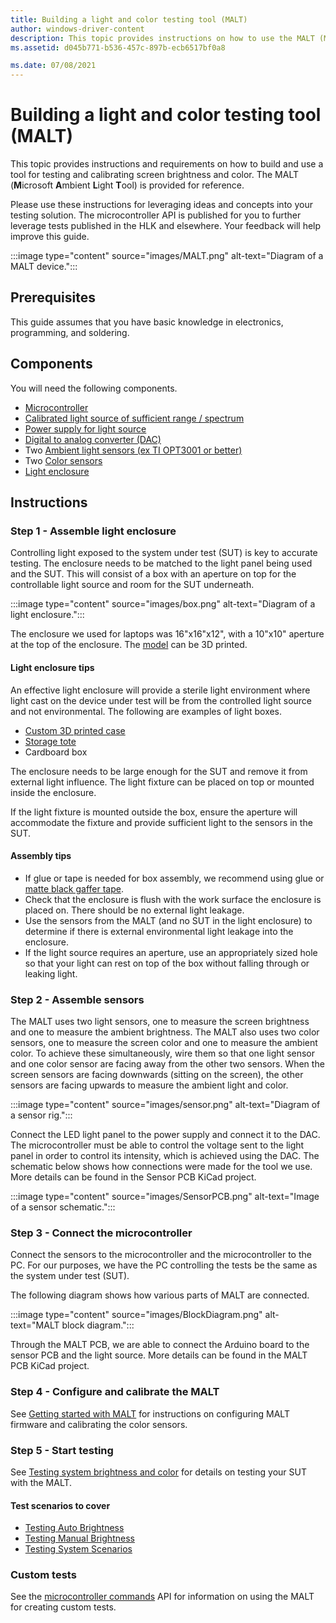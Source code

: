 ```yaml
---
title: Building a light and color testing tool (MALT)
author: windows-driver-content
description: This topic provides instructions on how to use the MALT (Microsoft Ambient Light Tool) as a light and color testing solution.
ms.assetid: d045b771-b536-457c-897b-ecb6517bf0a8

ms.date: 07/08/2021
---
```


# Building a light and color testing tool (MALT)

This topic provides instructions and requirements on how to build and use a tool for testing and calibrating screen brightness and color. The MALT (**M**icrosoft **A**mbient **L**ight **T**ool) is provided for reference.

Please use these instructions for leveraging ideas and concepts into your testing solution. The microcontroller API is published for you to further leverage tests published in the HLK and elsewhere. Your feedback will help improve this guide.

:::image type="content" source="images/MALT.png" alt-text="Diagram of a MALT device.":::

## Prerequisites

This guide assumes that you have basic knowledge in electronics, programming, and soldering.

## Components

You will need the following components.

- [Microcontroller](https://store.arduino.cc/mega-2560-r3)
- [Calibrated light source of sufficient range / spectrum](https://www.superbrightleds.com/moreinfo/led-panel-light/square-12v-led-panel-light-fixture-1ft-x-1ft-35w/2184/)
- [Power supply for light source](https://www.superbrightleds.com/moreinfo/led-panel-light/square-12v-led-panel-light-fixture-1ft-x-1ft-35w/2184/#tab/PowerSupplies/subtab/powersupply)
- [Digital to analog converter (DAC)](https://www.microchip.com/wwwproducts/en/MCP4821)
- Two [Ambient light sensors (ex TI OPT3001 or better)](https://www.ti.com/product/OPT3001)
- Two [Color sensors](https://www.digikey.com/product-detail/en/ams/AS73211-AQFT/AS73211-AQFT-ND/7802175)
- [Light enclosure](#step-1---assemble-light-enclosure)

## Instructions

### Step 1 - Assemble light enclosure

Controlling light exposed to the system under test (SUT) is key to accurate testing. The enclosure needs to be matched to the light panel being used and the SUT. This will consist of a box with an aperture on top for the controllable light source and room for the SUT underneath.

:::image type="content" source="images/box.png" alt-text="Diagram of a light enclosure.":::

The enclosure we used for laptops was 16"x16"x12", with a 10"x10" aperture at the top of the enclosure.  The [model](https://github.com/Microsoft/busiotools/tree/master/sensors/Tools/MALT/Schematics/enclosure) can be 3D printed.

#### Light enclosure tips

An effective light enclosure will provide a sterile light environment where light cast on the device under test will be from the controlled light source and not environmental. The following are examples of light boxes.

- [Custom 3D printed case](https://github.com/Microsoft/busiotools/tree/master/sensors/Tools/MALT/Schematics/enclosure)
- [Storage tote](https://www.sterilite.com/SelectProduct.html?id=955&ProductCategory=182&section=1)
- Cardboard box

The enclosure needs to be large enough for the SUT and remove it from external light influence. The light fixture can be placed on top or mounted inside the enclosure.

If the light fixture is mounted outside the box, ensure the aperture will accommodate the fixture and provide sufficient light to the sensors in the SUT.

#### Assembly tips

- If glue or tape is needed for box assembly, we recommend using glue or [matte black gaffer tape](https://en.wikipedia.org/wiki/Gaffer_tape).
- Check that the enclosure is flush with the work surface the enclosure is placed on. There should be no external light leakage.
- Use the sensors from the MALT (and no SUT in the light enclosure) to determine if there is external environmental light leakage into the enclosure.
- If the light source requires an aperture, use an appropriately sized hole so that your light can rest on top of the box without falling through or leaking light.

### Step 2 - Assemble sensors

The MALT uses two light sensors, one to measure the screen brightness and one to measure the ambient brightness. The MALT also uses two color sensors, one to measure the screen color and one to measure the ambient color. To achieve these simultaneously, wire them so that one light sensor and one color sensor are facing away from the other two sensors. When the screen sensors are facing downwards (sitting on the screen), the other sensors are facing upwards to measure the ambient light and color.

:::image type="content" source="images/sensor.png" alt-text="Diagram of a sensor rig.":::

Connect the LED light panel to the power supply and connect it to the DAC. The microcontroller must be able to control the voltage sent to the light panel in order to control its intensity, which is achieved using the DAC. The schematic below shows how connections were made for the tool we use. More details can be found in the Sensor PCB KiCad project.

:::image type="content" source="images/SensorPCB.png" alt-text="Image of a sensor schematic.":::

### Step 3 - Connect the microcontroller

Connect the sensors to the microcontroller and the microcontroller to the PC. For our purposes, we have the PC controlling the tests be the same as the system under test (SUT).

The following diagram shows how various parts of MALT are connected.

:::image type="content" source="images/BlockDiagram.png" alt-text="MALT block diagram.":::

Through the MALT PCB, we are able to connect the Arduino board to the sensor PCB and the light source. More details can be found in the MALT PCB KiCad project.

### Step 4 - Configure and calibrate the MALT

See [Getting started with MALT](testing-MALT-getting-started.md) for instructions on configuring MALT firmware and calibrating the color sensors.

### Step 5 - Start testing

See [Testing system brightness and color](testing-MALT-system-brightness-and-color.md) for details on testing your SUT with the MALT.

#### Test scenarios to cover

- [Testing Auto Brightness](testing-MALT-auto-brightness.md)
- [Testing Manual Brightness](testing-MALT-manual-brightness.md)
- [Testing System Scenarios](testing-MALT-system-scenarios.md)

### Custom tests

See the [microcontroller commands](testing-MALT-microcontroller-commands.md) API for information on using the MALT for creating custom tests.
